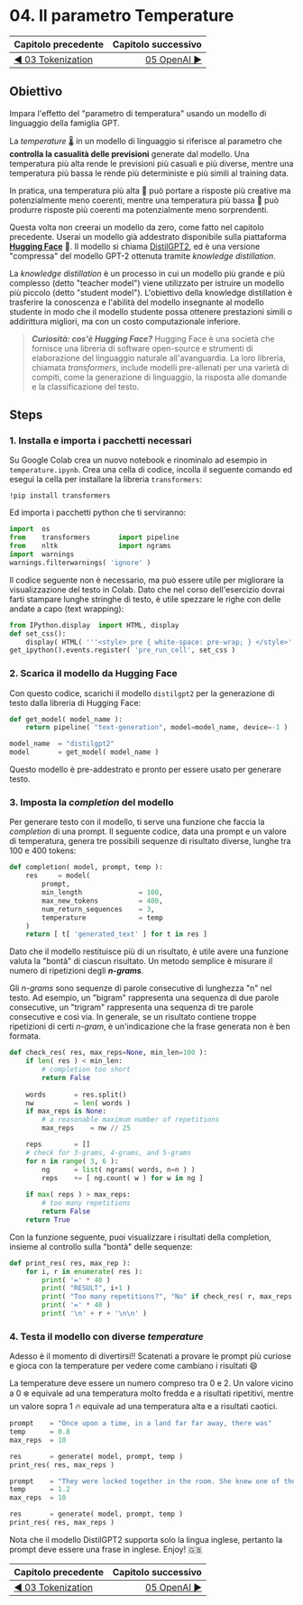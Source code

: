 # 04. Il parametro Temperature

| Capitolo precedente                                                                                                                                          | Capitolo successivo                                                                           |
| :--------------------------------------------------------------------------------------------------------------------------------------------------------------- | ---------------------------------------------------------------------------------------------------: |
| [◀︎ 03 Tokenization](../03-tokenization)  | [05 OpenAI ▶︎](../05-openai) |

## Obiettivo

Impara l'effetto del "parametro di temperatura" usando un modello di linguaggio della famiglia GPT.

La *temperature* 🌡 in un modello di linguaggio si riferisce al parametro che **controlla la casualità delle previsioni** generate dal modello. Una temperatura più alta rende le previsioni più casuali e più diverse, mentre una temperatura più bassa le rende più deterministe e più simili al training data.

In pratica, una temperatura più alta 🥵 può portare a risposte più creative ma potenzialmente meno coerenti, mentre una temperatura più bassa 🥶 può produrre risposte più coerenti ma potenzialmente meno sorprendenti. 

Questa volta non creerai un modello da zero, come fatto nel capitolo precedente. Userai un modello già addestrato disponibile sulla piattaforma [**Hugging Face**](https://huggingface.co/) 🤗. Il modello si chiama [DistilGPT2](https://huggingface.co/distilgpt2), ed è una versione "compressa" del modello GPT-2 ottenuta tramite *knowledge distillation*.

La *knowledge distillation* è un processo in cui un modello più grande e più complesso (detto "teacher model") viene utilizzato per istruire un modello più piccolo (detto "student model"). L'obiettivo della knowledge distillation è trasferire la conoscenza e l'abilità del modello insegnante al modello studente in modo che il modello studente possa ottenere prestazioni simili o addirittura migliori, ma con un costo computazionale inferiore.

> ***Curiosità: cos'è Hugging Face?***
> Hugging Face è una società che fornisce una libreria di software open-source e strumenti di elaborazione del linguaggio naturale all'avanguardia. La loro libreria, chiamata *transformers*, include modelli pre-allenati per una varietà di compiti, come la generazione di linguaggio, la risposta alle domande e la classificazione del testo.


## Steps


### 1. Installa e importa i pacchetti necessari

Su Google Colab crea un nuovo notebook e rinominalo ad esempio in `temperature.ipynb`. Crea una cella di codice, incolla il seguente comando ed esegui la cella per installare la libreria `transformers`:

```
!pip install transformers
```
Ed importa i pacchetti python che ti serviranno:

```py
import  os
from    transformers       import pipeline
from    nltk               import ngrams
import  warnings
warnings.filterwarnings( 'ignore' )
```
Il codice seguente non è necessario, ma può essere utile per migliorare la visualizzazione del testo in Colab. Dato che nel corso dell'esercizio dovrai farti stampare lunghe stringhe di testo, è utile spezzare le righe con delle andate a capo (text wrapping):

```py
from IPython.display  import HTML, display
def set_css():
    display( HTML( '''<style> pre { white-space: pre-wrap; } </style>''' ) )
get_ipython().events.register( 'pre_run_cell', set_css )
```

### 2. Scarica il modello da Hugging Face

Con questo codice, scarichi il modello `distilgpt2` per la generazione di testo dalla libreria di Hugging Face:

```py
def get_model( model_name ):
    return pipeline( "text-generation", model=model_name, device=-1 )

model_name  = "distilgpt2"
model       = get_model( model_name )
```

Questo modello è pre-addestrato e pronto per essere usato per generare testo.

### 3. Imposta la *completion* del modello

Per generare testo con il modello, ti serve una funzione che faccia la *completion* di una prompt. Il seguente codice, data una prompt e un valore di temperatura, genera tre possibili sequenze di risultato diverse, lunghe tra 100 e 400 tokens:

```py
def completion( model, prompt, temp ):
    res     = model(
        prompt,
        min_length              = 100,
        max_new_tokens          = 400,
        num_return_sequences    = 3,
        temperature             = temp
    )
    return [ t[ 'generated_text' ] for t in res ]
```

Dato che il modello restituisce più di un risultato, è utile avere una funzione valuta la "bontà" di ciascun risultato. Un metodo semplice è misurare il numero di ripetizioni degli ***n-grams***. 

Gli *n-grams* sono sequenze di parole consecutive di lunghezza "n" nel testo. Ad esempio, un "bigram" rappresenta una sequenza di due parole consecutive, un "trigram" rappresenta una sequenza di tre parole consecutive e così via. In generale, se un risultato contiene troppe ripetizioni di certi *n-gram*, è un'indicazione che la frase generata non è ben formata.

```py
def check_res( res, max_reps=None, min_len=100 ):
    if len( res ) < min_len:
        # completion too short
        return False
        
    words       = res.split()
    nw          = len( words )
    if max_reps is None:
        # a reasonable maximum number of repetitions
        max_reps    = nw // 25

    reps        = []
    # check for 3-grams, 4-grams, and 5-grams
    for n in range( 3, 6 ):
        ng      = list( ngrams( words, n=n ) )
        reps    += [ ng.count( w ) for w in ng ]
        
    if max( reps ) > max_reps:
        # too many repetitions
        return False
    return True
```

Con la funzione seguente, puoi visualizzare i risultati della completion, insieme al controllo sulla "bontà" delle sequenze:

```py
def print_res( res, max_rep ):
    for i, r in enumerate( res ):
        print( '=' * 40 )
        print( "RESULT", i+1 )
        print( "Too many repetitions?", "No" if check_res( r, max_reps ) else "Yes" )
        print( '=' * 40 )
        print( '\n' + r + '\n\n' )
```

### 4. Testa il modello con diverse *temperature*

Adesso è il momento di divertirsi!! Scatenati a provare le prompt più curiose e gioca con la temperature per vedere come cambiano i risultati 😄

La temperature deve essere un numero compreso tra 0 e 2. Un valore vicino a 0 ❄️ equivale ad una temperatura molto fredda e a risultati ripetitivi, mentre un valore sopra 1 🔥 equivale ad una temperatura alta e a risultati caotici.

```py
prompt    = "Once upon a time, in a land far far away, there was"
temp      = 0.8
max_reps  = 10

res       = generate( model, prompt, temp )
print_res( res, max_reps )
```

```py
prompt    = "They were locked together in the room. She knew one of them was the murderer. Therefore, she"
temp      = 1.2
max_reps  = 10

res       = generate( model, prompt, temp )
print_res( res, max_reps )
```

Nota che il modello DistilGPT2 supporta solo la lingua inglese, pertanto la prompt deve essere una frase in inglese. Enjoy! 🇬🇧


| Capitolo precedente                                                                                                                                          | Capitolo successivo                                                                           |
| :--------------------------------------------------------------------------------------------------------------------------------------------------------------- | ---------------------------------------------------------------------------------------------------: |
| [◀︎ 03 Tokenization](../03-tokenization)  | [05 OpenAI ▶︎](../05-openai) |
